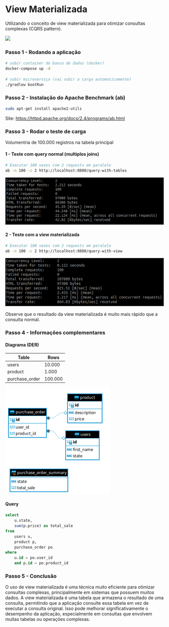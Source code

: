# View Materializada

Utilizando o conceito de view materializada para otimizar consultas complexas (CQRS pattern).

![](https://miro.medium.com/v2/resize:fit:720/format:webp/1*TaPzEj91HM06UgZoajqGwA.png)

### Passo 1 - Rodando a aplicação

```bash
# subir container do banco de dados (docker)
docker-compose up -d

# subir microserviço (vai subir a carga automaticamente)
./gradlew bootRun
```

### Passo 2 - Instalação do Apache Benchmark (ab)

```bash
sudo apt-get install apache2-utils
```
Site: https://httpd.apache.org/docs/2.4/programs/ab.html

### Passo 3 - Rodar o teste de carga

Volumentria de 100.000 registros na tabela principal

#### 1 - Teste com query normal (multiplos joins)

```bash
# Executar 100 vezes com 2 requests em paralelo
ab -n 100 -c 2 http://localhost:8080/query-with-tables
```

![img.png](src/test/resources/img/img-ab-1.png)
#### 2 - Teste com a view materializada
```bash
# Executar 100 vezes com 2 requests em paralelo
ab -n 100 -c 2 http://localhost:8080/query-with-view
```
![img.png](src/test/resources/img/img-ab-2.png)

Observe que o resultado da view materializada é muito mais rápido que a consulta normal.

### Passo 4 - Informações complementares

#### Diagrama (DER)

| Table          | Rows    |
|----------------|---------|
| users          | 10.000  |
| product        | 1.000   |
| purchase_order | 100.000 |

![img.png](src/test/resources/img/img.png)

#### Query

```sql
select
    u.state,
    sum(p.price) as total_sale
from
    users u,
    product p,
    purchase_order po
where
    u.id = po.user_id
    and p.id = po.product_id
```

### Passo 5 - Conclusão

O uso de view materializada é uma técnica muito eficiente para otimizar consultas complexas, principalmente em sistemas que possuem muitos dados. A view materializada é uma tabela que armazena o resultado de uma consulta, permitindo que a aplicação consulte essa tabela em vez de executar a consulta original. Isso pode melhorar significativamente o desempenho da aplicação, especialmente em consultas que envolvem muitas tabelas ou operações complexas.
